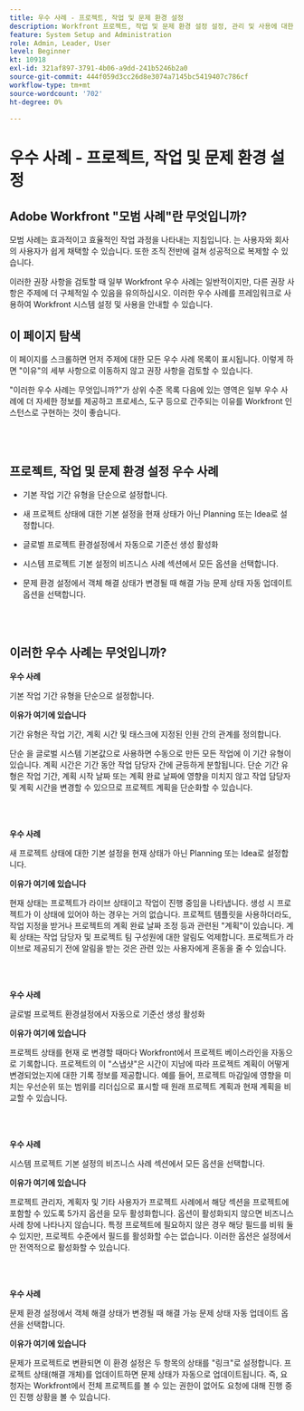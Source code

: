 ```yaml
---
title: 우수 사례 - 프로젝트, 작업 및 문제 환경 설정
description: Workfront 프로젝트, 작업 및 문제 환경 설정 설정, 관리 및 사용에 대한 Adobe Workfront 전문가의 우수 사례 권장 사항을 살펴보십시오.
feature: System Setup and Administration
role: Admin, Leader, User
level: Beginner
kt: 10918
exl-id: 321af897-3791-4b06-a9dd-241b5246b2a0
source-git-commit: 444f059d3cc26d8e3074a7145bc5419407c786cf
workflow-type: tm+mt
source-wordcount: '702'
ht-degree: 0%

---
```


# 우수 사례 - 프로젝트, 작업 및 문제 환경 설정

## Adobe Workfront &quot;모범 사례&quot;란 무엇입니까?

모범 사례는 효과적이고 효율적인 작업 과정을 나타내는 지침입니다. 는 사용자와 회사의 사용자가 쉽게 채택할 수 있습니다. 또한 조직 전반에 걸쳐 성공적으로 복제할 수 있습니다.

이러한 권장 사항을 검토할 때 일부 Workfront 우수 사례는 일반적이지만, 다른 권장 사항은 주제에 더 구체적일 수 있음을 유의하십시오. 이러한 우수 사례를 프레임워크로 사용하여 Workfront 시스템 설정 및 사용을 안내할 수 있습니다.

## 이 페이지 탐색

이 페이지를 스크롤하면 먼저 주제에 대한 모든 우수 사례 목록이 표시됩니다. 이렇게 하면 &quot;이유&quot;의 세부 사항으로 이동하지 않고 권장 사항을 검토할 수 있습니다.

&quot;이러한 우수 사례는 무엇입니까?&quot;가 상위 수준 목록 다음에 있는 영역은 일부 우수 사례에 더 자세한 정보를 제공하고 프로세스, 도구 등으로 간주되는 이유를 Workfront 인스턴스로 구현하는 것이 좋습니다.

</br>
</br>

## 프로젝트, 작업 및 문제 환경 설정 우수 사례

* 기본 작업 기간 유형을 단순으로 설정합니다.

* 새 프로젝트 상태에 대한 기본 설정을 현재 상태가 아닌 Planning 또는 Idea로 설정합니다.

* 글로벌 프로젝트 환경설정에서 자동으로 기준선 생성 활성화

* 시스템 프로젝트 기본 설정의 비즈니스 사례 섹션에서 모든 옵션을 선택합니다.

* 문제 환경 설정에서 객체 해결 상태가 변경될 때 해결 가능 문제 상태 자동 업데이트 옵션을 선택합니다.

</br>
</br>


## 이러한 우수 사례는 무엇입니까?

**우수 사례**

기본 작업 기간 유형을 단순으로 설정합니다.

**이유가 여기에 있습니다**

기간 유형은 작업 기간, 계획 시간 및 태스크에 지정된 인원 간의 관계를 정의합니다.

단순 을 글로벌 시스템 기본값으로 사용하면 수동으로 만든 모든 작업에 이 기간 유형이 있습니다. 계획 시간은 기간 동안 작업 담당자 간에 균등하게 분할됩니다. 단순 기간 유형은 작업 기간, 계획 시작 날짜 또는 계획 완료 날짜에 영향을 미치지 않고 작업 담당자 및 계획 시간을 변경할 수 있으므로 프로젝트 계획을 단순화할 수 있습니다.

</br>
</br>

**우수 사례**

새 프로젝트 상태에 대한 기본 설정을 현재 상태가 아닌 Planning 또는 Idea로 설정합니다.

**이유가 여기에 있습니다**

현재 상태는 프로젝트가 라이브 상태이고 작업이 진행 중임을 나타냅니다. 생성 시 프로젝트가 이 상태에 있어야 하는 경우는 거의 없습니다. 프로젝트 템플릿을 사용하더라도, 작업 지정을 받거나 프로젝트의 계획 완료 날짜 조정 등과 관련된 &quot;계획&quot;이 있습니다. 계획 상태는 작업 담당자 및 프로젝트 팀 구성원에 대한 알림도 억제합니다. 프로젝트가 라이브로 제공되기 전에 알림을 받는 것은 관련 있는 사용자에게 혼동을 줄 수 있습니다.

</br>
</br>

**우수 사례**

글로벌 프로젝트 환경설정에서 자동으로 기준선 생성 활성화

**이유가 여기에 있습니다**

프로젝트 상태를 현재 로 변경할 때마다 Workfront에서 프로젝트 베이스라인을 자동으로 기록합니다. 프로젝트의 이 &quot;스냅샷&quot;은 시간이 지남에 따라 프로젝트 계획이 어떻게 변경되었는지에 대한 기록 정보를 제공합니다. 예를 들어, 프로젝트 마감일에 영향을 미치는 우선순위 또는 범위를 리더십으로 표시할 때 원래 프로젝트 계획과 현재 계획을 비교할 수 있습니다.

</br>
</br>

**우수 사례**

시스템 프로젝트 기본 설정의 비즈니스 사례 섹션에서 모든 옵션을 선택합니다.

**이유가 여기에 있습니다**

프로젝트 관리자, 계획자 및 기타 사용자가 프로젝트 사례에서 해당 섹션을 프로젝트에 포함할 수 있도록 5가지 옵션을 모두 활성화합니다. 옵션이 활성화되지 않으면 비즈니스 사례 창에 나타나지 않습니다. 특정 프로젝트에 필요하지 않은 경우 해당 필드를 비워 둘 수 있지만, 프로젝트 수준에서 필드를 활성화할 수는 없습니다. 이러한 옵션은 설정에서만 전역적으로 활성화할 수 있습니다.

</br>
</br>

**우수 사례**

문제 환경 설정에서 객체 해결 상태가 변경될 때 해결 가능 문제 상태 자동 업데이트 옵션을 선택합니다.

**이유가 여기에 있습니다**

문제가 프로젝트로 변환되면 이 환경 설정은 두 항목의 상태를 &quot;링크&quot;로 설정합니다. 프로젝트 상태(해결 개체)를 업데이트하면 문제 상태가 자동으로 업데이트됩니다. 즉, 요청자는 Workfront에서 전체 프로젝트를 볼 수 있는 권한이 없어도 요청에 대해 진행 중인 진행 상황을 볼 수 있습니다.
